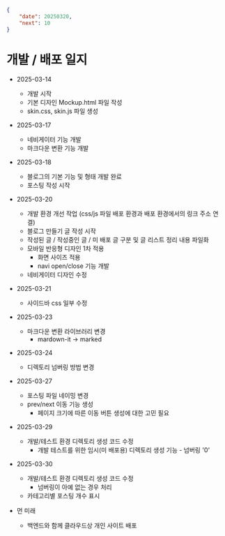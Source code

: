 ```json
{
    "date": 20250320,
    "next": 10
}
```
# 개발 / 배포 일지
- 2025-03-14
    - 개발 시작
    - 기본 디자인 Mockup.html 파일 작성
    - skin.css, skin.js 파일 생성

- 2025-03-17
    - 네비게이터 기능 개발 
    - 마크다운 변환 기능 개발 

- 2025-03-18
    - 블로그의 기본 기능 및 형태 개발 완료
    - 포스팅 작성 시작

- 2025-03-20 
    - 개발 환경 개선 작업 (css/js 파일 배포 환경과 배포 환경에서의 링크 주소 연결)
    - 블로그 만들기 글 작성 시작
    - 작성된 글 / 작성중인 글 / 미 배포 글 구분 및 글 리스트 정리 내용 파일화
    - 모바일 반응형 디자인 1차 적용
        - 화면 사이즈 적용
        - navi open/close 기능 개발
    - 네비게이터 디자인 수정

- 2025-03-21
    - 사이드바 css 일부 수정

- 2025-03-23 
    - 마크다운 변환 라이브러리 변경
        - mardown-it -> marked

- 2025-03-24 
    - 디렉토리 넘버링 방법 변경

- 2025-03-27 
    - 포스팅 파일 네이밍 변경
    - prev/next 이동 기능 생성 
        - 페이지 크기에 따른 이동 버튼 생성에 대한 고민 필요

- 2025-03-29
    - 개발/테스트 환경 디렉토리 생성 코드 수정
        - 개발 테스트를 위한 임시(미 배포용) 디렉토리 생성 기능 - 넘버링 '0'

- 2025-03-30 
    - 개발/테스트 환경 디렉토리 생성 코드 수정
        - 넘버링이 아예 없는 경우 처리
    - 카테고리별 포스팅 개수 표시    


- 먼 미래
    - 백엔드와 함께 클라우드상 개인 사이트 배포
